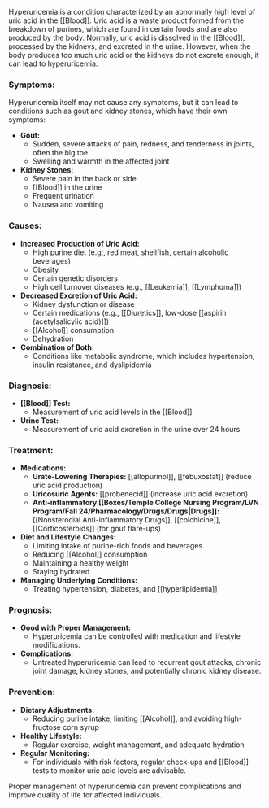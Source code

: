 Hyperuricemia is a condition characterized by an abnormally high level of uric acid in the [[Blood]]. Uric acid is a waste product formed from the breakdown of purines, which are found in certain foods and are also produced by the body. Normally, uric acid is dissolved in the [[Blood]], processed by the kidneys, and excreted in the urine. However, when the body produces too much uric acid or the kidneys do not excrete enough, it can lead to hyperuricemia.

### Symptoms:
Hyperuricemia itself may not cause any symptoms, but it can lead to conditions such as gout and kidney stones, which have their own symptoms:

- **Gout:**
  - Sudden, severe attacks of pain, redness, and tenderness in joints, often the big toe
  - Swelling and warmth in the affected joint
- **Kidney Stones:**
  - Severe pain in the back or side
  - [[Blood]] in the urine
  - Frequent urination
  - Nausea and vomiting

### Causes:
- **Increased Production of Uric Acid:**
  - High purine diet (e.g., red meat, shellfish, certain alcoholic beverages)
  - Obesity
  - Certain genetic disorders
  - High cell turnover diseases (e.g., [[Leukemia]], [[Lymphoma]])
- **Decreased Excretion of Uric Acid:**
  - Kidney dysfunction or disease
  - Certain medications (e.g., [[Diuretics]], low-dose [[aspirin (acetylsalicylic acid)]])
  - [[Alcohol]] consumption
  - Dehydration
- **Combination of Both:**
  - Conditions like metabolic syndrome, which includes hypertension, insulin resistance, and dyslipidemia

### Diagnosis:
- **[[Blood]] Test:**
  - Measurement of uric acid levels in the [[Blood]]
- **Urine Test:**
  - Measurement of uric acid excretion in the urine over 24 hours

### Treatment:
- **Medications:**
  - **Urate-Lowering Therapies:** [[allopurinol]], [[febuxostat]] (reduce uric acid production)
  - **Uricosuric Agents:** [[probenecid]] (increase uric acid excretion)
  - **Anti-inflammatory [[Boxes/Temple College Nursing Program/LVN Program/Fall 24/Pharmacology/Drugs/Drugs|Drugs]]:** [[Nonsterodial Anti-inflammatory Drugs]], [[colchicine]], [[Corticosteroids]] (for gout flare-ups)
- **Diet and Lifestyle Changes:**
  - Limiting intake of purine-rich foods and beverages
  - Reducing [[Alcohol]] consumption
  - Maintaining a healthy weight
  - Staying hydrated
- **Managing Underlying Conditions:**
  - Treating hypertension, diabetes, and [[hyperlipidemia]]

### Prognosis:
- **Good with Proper Management:**
  - Hyperuricemia can be controlled with medication and lifestyle modifications.
- **Complications:**
  - Untreated hyperuricemia can lead to recurrent gout attacks, chronic joint damage, kidney stones, and potentially chronic kidney disease.

### Prevention:
- **Dietary Adjustments:**
  - Reducing purine intake, limiting [[Alcohol]], and avoiding high-fructose corn syrup
- **Healthy Lifestyle:**
  - Regular exercise, weight management, and adequate hydration
- **Regular Monitoring:**
  - For individuals with risk factors, regular check-ups and [[Blood]] tests to monitor uric acid levels are advisable.

Proper management of hyperuricemia can prevent complications and improve quality of life for affected individuals.